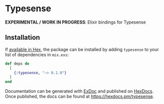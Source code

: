# Typesense

__EXPERIMENTAL / WORK IN PROGRESS__: Elixir bindings for Typesense

## Installation

If [available in Hex](https://hex.pm/docs/publish), the package can be installed
by adding `typesense` to your list of dependencies in `mix.exs`:

```elixir
def deps do
  [
    {:typesense, "~> 0.1.0"}
  ]
end
```

Documentation can be generated with [ExDoc](https://github.com/elixir-lang/ex_doc)
and published on [HexDocs](https://hexdocs.pm). Once published, the docs can
be found at <https://hexdocs.pm/typesense>.

